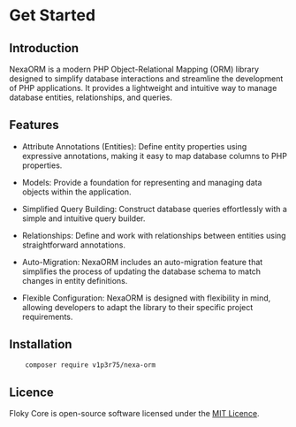 # Get Started



## Introduction

NexaORM is a modern PHP Object-Relational Mapping (ORM) library designed to simplify database interactions and streamline the development of PHP applications. It provides a lightweight and intuitive way to manage database entities, relationships, and queries.

## Features

- Attribute Annotations (Entities): Define entity properties using expressive annotations, making it easy to map database columns to PHP properties.

- Models: Provide a foundation for representing and managing data objects within the application.
 
- Simplified Query Building: Construct database queries effortlessly with a simple and intuitive query builder.

- Relationships: Define and work with relationships between entities using straightforward annotations.

- Auto-Migration: NexaORM includes an auto-migration feature that simplifies the process of updating the database schema to match changes in entity definitions.

- Flexible Configuration: NexaORM is designed with flexibility in mind, allowing developers to adapt the library to their specific project requirements.

## Installation

```bash
    composer require v1p3r75/nexa-orm
```

## Licence

Floky Core is open-source software licensed under the [MIT Licence](https://en.wikipedia.org/wiki/MIT_License).